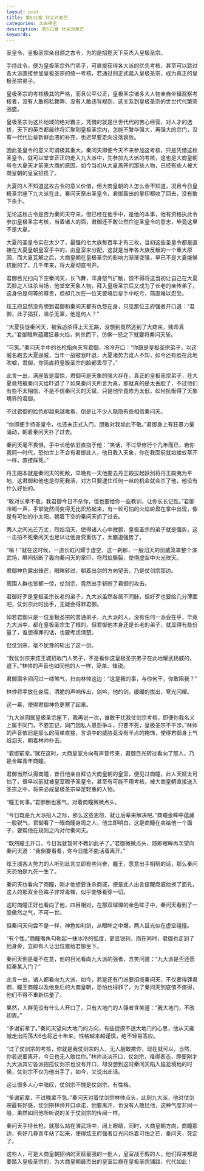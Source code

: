 ```yaml
---
layout: post
title: 第511章 针尖对麦芒
categories: 太古神王
description: 第511章 针尖对麦芒
keywords:
---
```


圣皇令，皇极圣宗亲自颁之古令，为的是招揽天下英杰入皇极圣宗。

手持此令，便为皇极圣宗外门弟子，可直接获得各大派的优先考核，甚至可以跳过各大派直接参加皇极圣宗的统一考核，若通过则正式踏入皇极圣宗，成为真正的皇极圣宗弟子。

皇极圣宗的考核极其的严格，而且公平公正，皇极圣宗诸多大人物亲自坐镇观察考核者，没有人敢徇私舞弊、没有人敢违背规则，这关系到皇极圣宗的世世代代繁荣强盛。

皇极圣宗为这片地域的绝对霸主，凭借的就是世世代代的苦心经营，对人才的选拔，天下的英杰都最终将汇聚到皇极圣宗内，怎能不繁华强大，再强大的宗门，没有一代代后辈新鲜血液的补充，也迟早要走向没落衰败。

因此圣皇令的意义可谓极其重大，秦问天即便今天不来参加这考核，只是凭借这枚圣皇令，就可以堂堂正正的走入九大派中，先参加九大派的考核，这也是大商皇朝号令大夏天才前来大商的原因，如今当初从大夏离开的那些人物，已经有些人被大商皇朝的皇室招揽了。

大夏的人不知道这枚古令的意义价值，但大商皇朝的人怎么会不知道，况且今日皇极圣宗座下九大派在此，秦问天祭出圣皇令，君御轰出的掌印都收了回去，没有敢下杀手。

无论这枚古令是否为秦问天夺来，但已经在他手中，是他的本事，他有资格执此令参加皇极圣宗考核，当着诸人的面，君御还不敢公然忤逆圣皇令的意志，毕竟这里不是大夏。

大夏的圣皇令实在太少了，最强的七大族每百年才有三枚，当初这些圣皇令都是直接在大夏皇朝皇室手中的，由皇室来分配，这就是当年各大族反叛的一个重大原因，而大夏瓦解之后，大商皇朝在皇极圣宗的影响力渐渐变强，早已不是大夏能够抗衡的了，几千年来，将大夏彻底甩开。

君御目光扫向下空秦问天，长飞舞，浑身怒气扩散，恨不得将这当初让自己在大夏丢脸之人诛杀当场，他堂堂天象人物，拜入皇极圣宗后又成为了长老的亲传弟子，这身份是何等的尊贵，但却几次在一位天罡境后辈手中吃亏，简直难以忍受。

炫王府显然没有想到君御和秦问天都有仇怨在身，只见那位王府强者开口道：“君御，此子猖狂，滥杀无辜，他是何人？”

“大夏狂徒秦问天，被我追杀得上天无路，没想到竟然逃到了大商来，贱命真大。”君御眼眸蕴藏狂暴火焰，刺杀而下，仿佛一怒之下就要将秦问天斩。

“可笑。”秦问天手中的长枪指向天穹君御，冷冷开口：“你既是皇极圣宗弟子，以这威名跑去大夏逞威，当年一战被我吓退，大夏诸势力谁人不知，如今还有脸在此地吹嘘，君御，你简直将皇极圣宗的脸都丢尽了。”

此言一出，满座皆是震惊，君御可是天象的强大存在，真正的皇极圣宗弟子，在大夏竟然被秦问天给吓退了？如果秦问天所言为真，那就真的是太丢脸了，不过他们有些不太相信，不是不信秦问天的天赋，只是他毕竟修为太低，如何抗衡得了天象境界的君御。

不过君御的脸色却越来越难看，倒是让不少人隐隐有些相信秦问天。

“你即便手持圣皇令，也还未正式入门，胆敢对我如此不敬。”君御身上有狂暴力量涌动，朝着秦问天扑了过去。

秦问天毫不畏惧，手中长枪依旧直指于他：“笑话，不过早修行个几年而已，若你我同一时代，恐怕世上不会有君御此人，他日我入天象，你在我面前就如蝼蚁草芥一样，直接踩死。”

丹王殿本就是秦问天的死敌，早晚有一天他要去丹王殿拔起妖剑将丹王殿夷为平地，这君御和他也是你死我活，对方只要逮住任何一丝的机会就会杀了他，他没有什么好怕的。

“敢对长辈不敬，我君御今日不杀你，但也要给你一些教训，让你长长记性。”君御冷喝一声，手掌陡然间变得无比炽热起来，有一轮可怕的火焰轮盘在掌中出现，像是有可怕的小太阳，朝着下空的秦问天抓了过去。

两人之间光芒万丈，烈焰滔天，使得诸人心中微颤，皇极圣宗的弟子就是强势，这一击拍不死秦问天也足以让他身受重伤了，太霸道强势了。

“嗡！”就在这时候，一道长虹闪耀于虚空，这一刹那，一股滔天的剑威笼罩整个演武场，瞬间斩断了轰向秦问天的掌印，将烈焰撕裂，使得虚空中火光映天。

君御神色露出锋芒，眼眸转过，朝着出剑的方向望去，乃是仗剑宗那边。

周围人群也皆都一惊，仗剑宗，竟然出手斩断了君御的攻击。

君御好歹是皇极圣宗长老的弟子，九大派虽然各属不同脉，但好歹也要给几分薄面吧，仗剑宗此时出手，无疑会得罪君御。

如若君御只是一位皇极圣宗的普通弟子，九大派的人，没有任何一派会在乎，毕竟九大派中，都在皇极圣宗生了根的，但君御他本身还是长老的弟子，就显得有些份量了，谁想得罪的话，也要考虑清楚。

但仗剑宗，毫不犹豫的斩出了这一剑。

“我仗剑宗来炫王城招收门人弟子，不是看你这皇极圣宗弟子在此地耀武扬威的，退下。”林帅的声音也如同他的人一样，简单、锋锐。

君御眉宇间闪过一缕煞气，扫向林帅这边：“这是我的事，与你何干，你敢阻我？”

林帅将手放在身后，清脆的声响传出，剑吟，他的剑，缓缓的拔出，寒光闪耀。

这一幕，使得君御神色更寒了起来。

“九大派同属皇极圣宗座下，我再说一次，谁敢干扰我仗剑宗考核，即便你我名义上属于同门，不要忘记，同门因私人恩怨争斗，只要不死，皇极圣宗不干涉。”林帅的声音依旧是那么的简单直接，言语中的威胁竟没有半点的掩饰，使得君御身上气焰滔天，朝着林帅扑去。

“君御前辈。”就在这时，大商皇室方向有声音传来，君御目光转过看向了那人，乃是金眸青年商瞳。

君御当然认得商瞳，昔日他亲自拜访大商皇朝的皇室，便见过商瞳，此人天赋太可怕了，很早以前就被皇室赐予圣皇令，甚至有可能不用考核，被大商皇朝直接送入圣宗之中，将来必成皇极圣宗举足轻重的人物。

“瞳王何事。”君御倒也客气，对着商瞳微微点头。

“今日既是九大派招人之际，那么这些恩怨，就让后辈来解决吧。”商瞳金眸中蕴藏一股锐气，君御看了一眼商瞳身周之人，他立即明白，这是商瞳在卖给他一个面子，要帮他在规则之内对付秦问天。

“既然瞳王开口，今日我就暂时不教训此子了。”君御微微点头，随即眼眸再次望向秦问天道：“我倒要看看，你今日能不能活着离开。”

炫王城各大势力的人听到此言立即有些兴奋，瞳王，愿意出手相帮的话，那么秦问天恐怕是九死一生了。

秦问天也看向了商瞳，刚才他想要诛杀商戚，便是此人出言提醒商戚他换了面孔，这人的那双金色眸子非常毒辣，似乎能够看穿一切。

这时商瞳正好也看向了他，四目相对，在那双璀璨的金色眸子中，秦问天看到了一股傲然之气，不可一世。

但秦问天何尝不是一样，神色如利剑，从眼眸之中爆，两人目光似在虚空碰撞。

“有个性。”商瞳嘴角勾勒起一抹冰冷的弧度，更显锐利，而在同时，君御也走到了他身旁，立即有人让出位置给君御坐下。

秦问天倒是毫不在意，他的目光看向九大派的强者，含笑问道：“九大派是否还愿招秦某入门？”

此言一出，诸人都看向九大派，如今，若是还有门派要招揽秦问天，不仅要得罪君御，瞳王商瞳以及他身后的大商皇朝，恐怕也得罪了，为了秦问天到底值不值得，他们不得不重新估量了。

果然，人群见没有什么人开口了，只有大地门的人强者含笑道：“我大地门，不改初衷。”

“多谢前辈了。”秦问天望向大地门的方向，有些捉摸不透大地门的心思，他从天雍城走出闯荡大6也将近十年来，性格越来越谨慎，绝不轻易答应。

“过了仗剑宗的考核，你就是我仗剑宗的人，无人胆敢欺你，现在就可以，当然，你若说要离开，今日也无人敢拦你。”林帅淡淡开口，仗剑宗，难得表态，即便刚才九大派其它各派招揽仗剑宗也没有开口，却没想到这时秦问天陷入尴尬境地的时候，仗剑宗不仅为他出手了，如今，又说出此话。

这让很多人心中暗叹，仗剑宗不愧是仗剑宗，有性格。

“多谢前辈，不过晚辈不急。”秦问天对着仗剑宗林帅点头，此刻九大派，他对仗剑宗最有好感，仗剑宗林帅开口承诺，他要离开，也没有人敢拦他，这种气度非同一般，果然如同他所听说的关于仗剑宗的传闻一样。

秦问天手持长枪，就那么站在演武场中，闭上眼睛，同时，大商皇朝方向，商瞳那边，有好几尊青年站了起来，使得炫王府强者目光闪烁着可怕之芒，秦问天，死定了。

这些人，可是大商皇朝招纳的天赋最强的一批人，皇室战王殿的人，他们将来都是要踏入皇极圣宗的，为大商皇朝最杰出的皇室后裔在皇极圣宗铺路，代代如此！
